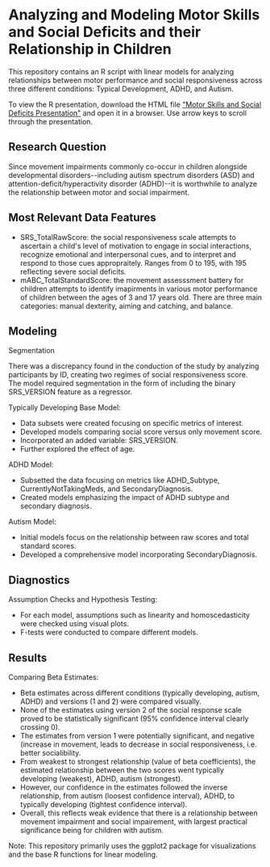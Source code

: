 # Analyzing and Modeling Motor Skills and Social Deficits and their Relationship in Children

This repository contains an R script with linear models for analyzing relationships between motor performance and social responsiveness across three different conditions: Typical Development, ADHD, and Autism.

To view the R presentation, download the HTML file ["Motor Skills and Social Deficits Presentation"](https://github.com/jaredwins99/motor-skills-and-social-deficits-relationship/blob/main/Motor%20Skills%20and%20Social%20Deficits%20Presentation.html) and open it in a browser.
Use arrow keys to scroll through the presentation.

## Research Question

Since movement impairments commonly co-occur in children alongside developmental disorders--including autism spectrum disorders (ASD) and attention-deficit/hyperactivity disorder (ADHD)--it is worthwhile to analyze the relationship between motor and social impairment.

## Most Relevant Data Features

- SRS_TotalRawScore: the social responsiveness scale attempts to ascertain a child's level of motivation to engage in social interactions, recognize emotional and interpersonal cues, and to interpret and respond to those cues appropraitely. Ranges from 0 to 195, with 195 reflecting severe social deficits.
- mABC_TotalStandardScore: the movement assesssment battery for children attempts to identify imapirments in various motor performance of children between the ages of 3 and 17 years old. There are three main categories: manual dexterity, aiming and catching, and balance.

## Modeling

Segmentation 

There was a discrepancy found in the conduction of the study by analyzing participants by ID, creating two regimes of social responsiveness score. The model required segmentation in the form of including the binary SRS_VERSION feature as a regressor.

Typically Developing Base Model:

- Data subsets were created focusing on specific metrics of interest.
- Developed models comparing social score versus only movement score.
- Incorporated an added variable: SRS_VERSION.
- Further explored the effect of age.

ADHD Model:

- Subsetted the data focusing on metrics like ADHD_Subtype, CurrentlyNotTakingMeds, and SecondaryDiagnosis.
- Created models emphasizing the impact of ADHD subtype and secondary diagnosis.

Autism Model:

- Initial models focus on the relationship between raw scores and total standard scores.
- Developed a comprehensive model incorporating SecondaryDiagnosis.

## Diagnostics

Assumption Checks and Hypothesis Testing:

- For each model, assumptions such as linearity and homoscedasticity were checked using visual plots.
- F-tests were conducted to compare different models.

## Results

Comparing Beta Estimates:

- Beta estimates across different conditions (typically developing, autism, ADHD) and versions (1 and 2) were compared visually.
- None of the estimates using version 2 of the social response scale proved to be statistically significant (95% confidence interval clearly crossing 0).
- The estimates from version 1 were potentially significant, and negative (increase in movement, leads to decrease in social responsiveness, i.e. better socialibility.
- From weakest to strongest relationship (value of beta coefficients), the estimated relationship between the two scores went typically developing (weakest), ADHD, autism (strongest).
- However, our confidence in the estimates followed the inverse relationship, from autism (loosest confidence interval), ADHD, to typically developing (tightest confidence interval).
- Overall, this reflects weak evidence that there is a relationship between movement impairment and social impairement, with largest practical significance being for children with autism.


Note:
This repository primarily uses the ggplot2 package for visualizations and the base R functions for linear modeling.
